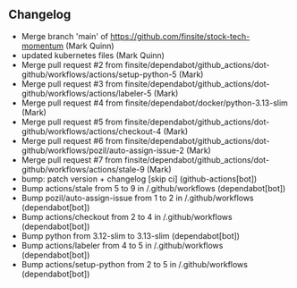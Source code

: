 ## Changelog

- Merge branch 'main' of https://github.com/finsite/stock-tech-momentum (Mark Quinn)
- updated kubernetes files (Mark Quinn)
- Merge pull request #2 from finsite/dependabot/github_actions/dot-github/workflows/actions/setup-python-5 (Mark)
- Merge pull request #3 from finsite/dependabot/github_actions/dot-github/workflows/actions/labeler-5 (Mark)
- Merge pull request #4 from finsite/dependabot/docker/python-3.13-slim (Mark)
- Merge pull request #5 from finsite/dependabot/github_actions/dot-github/workflows/actions/checkout-4 (Mark)
- Merge pull request #6 from finsite/dependabot/github_actions/dot-github/workflows/pozil/auto-assign-issue-2 (Mark)
- Merge pull request #7 from finsite/dependabot/github_actions/dot-github/workflows/actions/stale-9 (Mark)
- bump: patch version + changelog [skip ci] (github-actions[bot])
- Bump actions/stale from 5 to 9 in /.github/workflows (dependabot[bot])
- Bump pozil/auto-assign-issue from 1 to 2 in /.github/workflows (dependabot[bot])
- Bump actions/checkout from 2 to 4 in /.github/workflows (dependabot[bot])
- Bump python from 3.12-slim to 3.13-slim (dependabot[bot])
- Bump actions/labeler from 4 to 5 in /.github/workflows (dependabot[bot])
- Bump actions/setup-python from 2 to 5 in /.github/workflows (dependabot[bot])